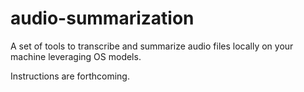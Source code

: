 # audio-summarization
A set of tools to transcribe and summarize audio files locally on your machine leveraging OS models.

Instructions are forthcoming.
